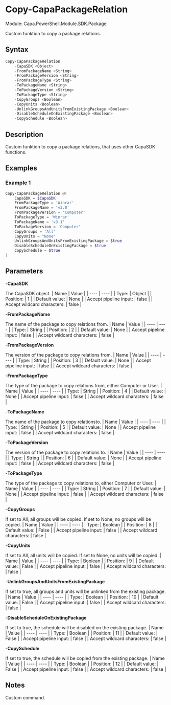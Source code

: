 # Copy-CapaPackageRelation
Module: Capa.PowerShell.Module.SDK.Package

Custom funktion to copy a package relations.

## Syntax

```powershell
Copy-CapaPackageRelation
	-CapaSDK <Object>
	-FromPackageName <String>
	-FromPackageVersion <String>
	-FromPackageType <String>
	-ToPackageName <String>
	-ToPackageVersion <String>
	-ToPackageType <String>
	-CopyGroups <Boolean>
	-CopyUnits <Boolean>
	-UnlinkGroupsAndUnitsFromExistingPackage <Boolean>
	-DisableScheduleOnExistingPackage <Boolean>
	-CopySchedule <Boolean>
```

## Description

Custom funktion to copy a package relations, that uses other CapaSDK functions.

## Examples

### Example 1
```powershell
Copy-CapaPackageRelation @(
	CapaSDK = $CapaSDK
	FromPackageType = 'Winrar'
	FromPackageName = 'v3.0'
	FromPackageVersion = 'Computer'
	ToPackageType = 'Winrar'
	ToPackageName = 'v3.1'
	ToPackageVersion = 'Computer'
	CopyGroups = 'All'
	CopyUnits = "None"
	UnlinkGroupsAndUnitsFromExistingPackage = $true
	DisableScheduleOnExistingPackage = $true
	CopySchedule = $true
)
```
    

## Parameters

-**CapaSDK**

The CapaSDK object.
| Name | Value |
| ---- | ---- |
| Type: | Object |
| Position: | 1 | 
| Default value: | None | 
| Accept pipeline input: | false | 
| Accept wildcard characters: | false | 

-**FromPackageName**

The name of the package to copy relations from.
| Name | Value |
| ---- | ---- |
| Type: | String |
| Position: | 2 | 
| Default value: | None | 
| Accept pipeline input: | false | 
| Accept wildcard characters: | false | 

-**FromPackageVersion**

The version of the package to copy relations from.
| Name | Value |
| ---- | ---- |
| Type: | String |
| Position: | 3 | 
| Default value: | None | 
| Accept pipeline input: | false | 
| Accept wildcard characters: | false | 

-**FromPackageType**

The type of the package to copy relations from, either Computer or User.
| Name | Value |
| ---- | ---- |
| Type: | String |
| Position: | 4 | 
| Default value: | None | 
| Accept pipeline input: | false | 
| Accept wildcard characters: | false | 

-**ToPackageName**

The name of the package to copy relationsto.
| Name | Value |
| ---- | ---- |
| Type: | String |
| Position: | 5 | 
| Default value: | None | 
| Accept pipeline input: | false | 
| Accept wildcard characters: | false | 

-**ToPackageVersion**

The version of the package to copy relations to.
| Name | Value |
| ---- | ---- |
| Type: | String |
| Position: | 6 | 
| Default value: | None | 
| Accept pipeline input: | false | 
| Accept wildcard characters: | false | 

-**ToPackageType**

The type of the package to copy relations to, either Computer or User.
| Name | Value |
| ---- | ---- |
| Type: | String |
| Position: | 7 | 
| Default value: | None | 
| Accept pipeline input: | false | 
| Accept wildcard characters: | false | 

-**CopyGroups**

If set to All, all groups will be copied. If set to None, no groups will be copied.
| Name | Value |
| ---- | ---- |
| Type: | Boolean |
| Position: | 8 | 
| Default value: | False | 
| Accept pipeline input: | false | 
| Accept wildcard characters: | false | 

-**CopyUnits**

If set to All, all units will be copied. If set to None, no units will be copied.
| Name | Value |
| ---- | ---- |
| Type: | Boolean |
| Position: | 9 | 
| Default value: | False | 
| Accept pipeline input: | false | 
| Accept wildcard characters: | false | 

-**UnlinkGroupsAndUnitsFromExistingPackage**

If set to true, all groups and units will be unlinked from the existing package.
| Name | Value |
| ---- | ---- |
| Type: | Boolean |
| Position: | 10 | 
| Default value: | False | 
| Accept pipeline input: | false | 
| Accept wildcard characters: | false | 

-**DisableScheduleOnExistingPackage**

If set to true, the schedule will be disabled on the existing package.
| Name | Value |
| ---- | ---- |
| Type: | Boolean |
| Position: | 11 | 
| Default value: | False | 
| Accept pipeline input: | false | 
| Accept wildcard characters: | false | 

-**CopySchedule**

If set to true, the schedule will be copied from the existing package.
| Name | Value |
| ---- | ---- |
| Type: | Boolean |
| Position: | 12 | 
| Default value: | False | 
| Accept pipeline input: | false | 
| Accept wildcard characters: | false | 


## Notes

Custom command.
